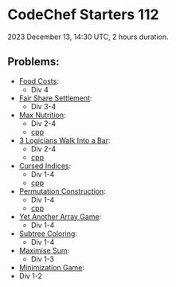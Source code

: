 # CodeChef Starters 112

2023 December 13, 14:30 UTC, 2 hours duration.

## Problems:

- [Food Costs](https://www.codechef.com/problems/FOODCOST):
  - Div 4
- [Fair Share Settlement](https://www.codechef.com/problems/FAIRSHARE):
  - Div 3-4
- [Max Nutrition](https://www.codechef.com/problems/NUTRITION):
  - Div 2-4
  - [cpp](nutrition.cpp)
- [3 Logicians Walk Into a Bar](https://www.codechef.com/problems/LOGICIAN):
  - Div 2-4
  - [cpp](logician.cpp)
- [Cursed Indices](https://www.codechef.com/problems/CURSED):
  - Div 1-4
  - [cpp](cursed.cpp)
- [Permutation Construction](https://www.codechef.com/problems/PERMUTATION_):
  - Div 1-4
  - [cpp](permutation_.cpp)
- [Yet Another Array Game](https://www.codechef.com/problems/ARRAYGAME):
  - Div 1-4
- [Subtree Coloring](https://www.codechef.com/problems/COLORTREE):
  - Div 1-4
- [Maximise Sum](https://www.codechef.com/problems/MAXSUMOPS):
  - Div 1-3
- [Minimization Game](https://www.codechef.com/problems/SMOLLAST):
-   Div 1-2

